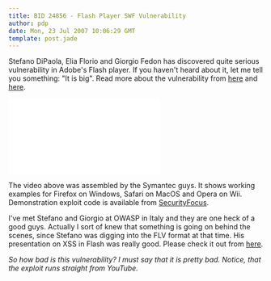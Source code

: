 ```yaml
---
title: BID 24856 - Flash Player SWF Vulnerability
author: pdp
date: Mon, 23 Jul 2007 10:06:29 GMT
template: post.jade
---
```


Stefano DiPaola, Elia Florio and Giorgio Fedon has discovered quite serious vulnerability in Adobe's Flash player. If you haven't heard about it, let me tell you something: "It is big". Read more about the vulnerability from [here](http://www.mindedsecurity.com/labs/advisories/MSA01110707) and [here](http://www.securityfocus.com/bid/24856).

<iframe class="video" src="//www.youtube.com/embed/seZYSor_7T8" frameborder="0" allowfullscreen></iframe>

The video above was assembled by the Symantec guys. It shows working examples for Firefox on Windows, Safari on MacOS and Opera on Wii. Demonstration exploit code is available from [SecurityFocus](http://www.securityfocus.com/data/vulnerabilities/exploits/24856.zip).

I've met Stefano and Giorgio at OWASP in Italy and they are one heck of a good guys. Actually I sort of knew that something is going on behind the scenes, since Stefano was digging into the FLV format at that time. His presentation on XSS in Flash was really good. Please check it out from [here](http://www.owasp.org/images/8/8c/OWASPAppSec2007Milan_TestingFlashApplications.ppt).

_So how bad is this vulnerability? I must say that it is pretty bad. Notice, that the exploit runs straight from YouTube._
